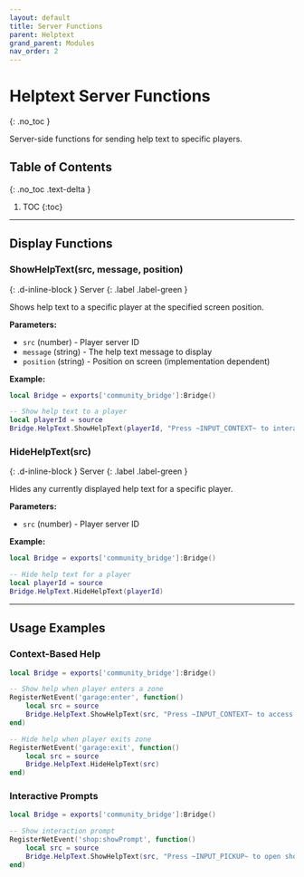 ```yaml
---
layout: default
title: Server Functions
parent: Helptext
grand_parent: Modules
nav_order: 2
---
```


# Helptext Server Functions
{: .no_toc }

Server-side functions for sending help text to specific players.

## Table of Contents
{: .no_toc .text-delta }

1. TOC
{:toc}

---

## Display Functions

### ShowHelpText(src, message, position)
{: .d-inline-block }
Server
{: .label .label-green }

Shows help text to a specific player at the specified screen position.

**Parameters:**
- `src` (number) - Player server ID
- `message` (string) - The help text message to display
- `position` (string) - Position on screen (implementation dependent)

**Example:**
```lua
local Bridge = exports['community_bridge']:Bridge()

-- Show help text to a player
local playerId = source
Bridge.HelpText.ShowHelpText(playerId, "Press ~INPUT_CONTEXT~ to interact", "top")
```

### HideHelpText(src)
{: .d-inline-block }
Server
{: .label .label-green }

Hides any currently displayed help text for a specific player.

**Parameters:**
- `src` (number) - Player server ID

**Example:**
```lua
local Bridge = exports['community_bridge']:Bridge()

-- Hide help text for a player
local playerId = source
Bridge.HelpText.HideHelpText(playerId)
```

---

## Usage Examples

### Context-Based Help

```lua
local Bridge = exports['community_bridge']:Bridge()

-- Show help when player enters a zone
RegisterNetEvent('garage:enter', function()
    local src = source
    Bridge.HelpText.ShowHelpText(src, "Press ~INPUT_CONTEXT~ to access garage", "center")
end)

-- Hide help when player exits zone
RegisterNetEvent('garage:exit', function()
    local src = source
    Bridge.HelpText.HideHelpText(src)
end)
```

### Interactive Prompts

```lua
local Bridge = exports['community_bridge']:Bridge()

-- Show interaction prompt
RegisterNetEvent('shop:showPrompt', function()
    local src = source
    Bridge.HelpText.ShowHelpText(src, "Press ~INPUT_PICKUP~ to open shop", "bottom")
end)
```
